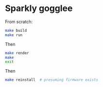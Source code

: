 # Sparkly gogglee

From scratch:

```bash
make build
make run
```

Then

```bash
make render
make
exit
```

Then

```bash
make reinstall  # presuming firmware exists
```
